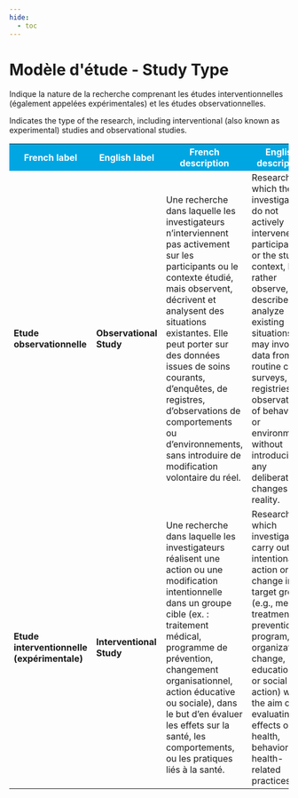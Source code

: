 ```yaml
---
hide:
  - toc
---
```


# Modèle d'étude - Study Type

Indique la nature de la recherche comprenant les études interventionnelles (également appelées expérimentales) et les études observationnelles.

Indicates the type of the research, including interventional (also known as experimental) studies and observational studies.

<table>
  <tr BGCOLOR="#00a6e2">
    <th style="color:#FFFFFF;">French label</th>
    <th style="color:#FFFFFF;">English label</th>
    <th style="color:#FFFFFF;">French description</th>
    <th style="color:#FFFFFF;">English description</th>
  </tr>
  <tr>
    <td><b>Etude observationnelle</b></td>
    <td><b>Observational Study</b></td>
    <td>Une recherche dans laquelle les investigateurs n’interviennent pas activement sur les participants ou le contexte étudié, mais observent, décrivent et analysent des situations existantes. Elle peut porter sur des données issues de soins courants, d’enquêtes, de registres, d’observations de comportements ou d’environnements, sans introduire de modification volontaire du réel.</td>
    <td>Research in which the investigators do not actively intervene with participants or the study context, but rather observe, describe, and analyze existing situations. It may involve data from routine care, surveys, registries, or observations of behaviors or environments, without introducing any deliberate changes to reality.</td>
  </tr>
    <tr>
    <td><b>Etude interventionnelle (expérimentale)</b></td>
    <td><b>Interventional Study</b></td>
    <td>Une recherche dans laquelle les investigateurs réalisent une action ou une modification intentionnelle dans un groupe cible (ex. : traitement médical, programme de prévention, changement organisationnel, action éducative ou sociale), dans le but d’en évaluer les effets sur la santé, les comportements, ou les pratiques liés à la santé.</td>
    <td>Research in which investigators carry out an intentional action or change in a target group (e.g., medical treatment, prevention program, organizational change, educational or social action) with the aim of evaluating its effects on health, behaviors, or health-related practices.</td>
  </tr>
  </table>